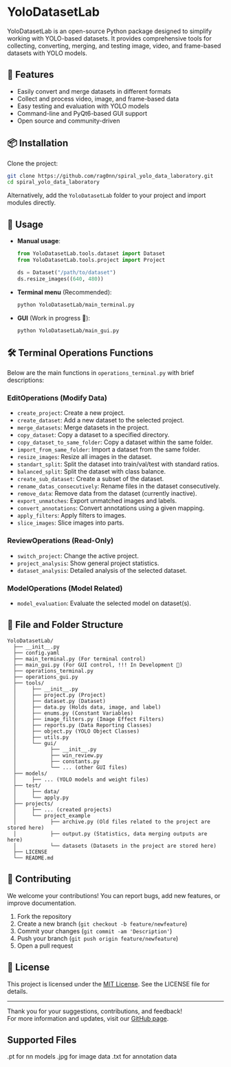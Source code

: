 # YoloDatasetLab

YoloDatasetLab is an open-source Python package designed to simplify working with YOLO-based datasets. It provides comprehensive tools for collecting, converting, merging, and testing image, video, and frame-based datasets with YOLO models.

## 🚀 Features

- Easily convert and merge datasets in different formats
- Collect and process video, image, and frame-based data
- Easy testing and evaluation with YOLO models
- Command-line and PyQt6-based GUI support
- Open source and community-driven

## 📦 Installation

Clone the project:

```bash
git clone https://github.com/rag0nn/spiral_yolo_data_laboratory.git
cd spiral_yolo_data_laboratory
```

Alternatively, add the `YoloDatasetLab` folder to your project and import modules directly.

## 📘 Usage

- **Manual usage**:  
  ```python
  from YoloDatasetLab.tools.dataset import Dataset
  from YoloDatasetLab.tools.project import Project

  ds = Dataset("/path/to/dataset")
  ds.resize_images((640, 480))
  ```
- **Terminal menu** (Recommended):  
  ```bash
  python YoloDatasetLab/main_terminal.py
  ```
- **GUI** (Work in progress 🚧):  
  ```bash
  python YoloDatasetLab/main_gui.py
  ```

## 🛠️ Terminal Operations Functions

Below are the main functions in `operations_terminal.py` with brief descriptions:

### EditOperations (Modify Data)
- `create_project`: Create a new project.
- `create_dataset`: Add a new dataset to the selected project.
- `merge_datasets`: Merge datasets in the project.
- `copy_dataset`: Copy a dataset to a specified directory.
- `copy_dataset_to_same_folder`: Copy a dataset within the same folder.
- `import_from_same_folder`: Import a dataset from the same folder.
- `resize_images`: Resize all images in the dataset.
- `standart_split`: Split the dataset into train/val/test with standard ratios.
- `balanced_split`: Split the dataset with class balance.
- `create_sub_dataset`: Create a subset of the dataset.
- `rename_datas_consecutively`: Rename files in the dataset consecutively.
- `remove_data`: Remove data from the dataset (currently inactive).
- `export_unmatches`: Export unmatched images and labels.
- `convert_annotations`: Convert annotations using a given mapping.
- `apply_filters`: Apply filters to images.
- `slice_images`: Slice images into parts.

### ReviewOperations (Read-Only)
- `switch_project`: Change the active project.
- `project_analysis`: Show general project statistics.
- `dataset_analysis`: Detailed analysis of the selected dataset.

### ModelOperations (Model Related)
- `model_evaluation`: Evaluate the selected model on dataset(s).

## 📂 File and Folder Structure

```
YoloDatasetLab/
  ├── __init__.py
  ├── config.yaml
  ├── main_terminal.py (For terminal control)
  ├── main_gui.py (For GUI control, !!! In Development 🚧)
  ├── operations_terminal.py 
  ├── operations_gui.py 
  ├── tools/
  │     ├── __init__.py
  │     ├── project.py (Project)
  │     ├── dataset.py (Dataset)
  │     ├── data.py (Holds data, image, and label)
  │     ├── enums.py (Constant Variables)
  │     ├── image_filters.py (Image Effect Filters)
  │     ├── reports.py (Data Reporting Classes)
  │     ├── object.py (YOLO Object Classes)
  │     ├── utils.py
  │     └── gui/
  │           ├── __init__.py
  │           ├── win_review.py
  │           ├── constants.py
  │           └── ... (other GUI files)
  ├── models/
  │     ├── ... (YOLO models and weight files)
  ├── test/
  │     ├── data/
  │     └── apply.py
  ├── projects/
  │     ├── ... (created projects)
  │     └── project_example
  │           ├── archive.py (Old files related to the project are stored here)
  │           ├── output.py (Statistics, data merging outputs are here)
  │           └── datasets (Datasets in the project are stored here)
  ├── LICENSE
  └── README.md
```

## 🤝 Contributing

We welcome your contributions! You can report bugs, add new features, or improve documentation.

1. Fork the repository
2. Create a new branch (`git checkout -b feature/newfeature`)
3. Commit your changes (`git commit -am 'Description'`)
4. Push your branch (`git push origin feature/newfeature`)
5. Open a pull request

## 📝 License

This project is licensed under the [MIT License](LICENSE). See the LICENSE file for details.

---

Thank you for your suggestions, contributions, and feedback!  
For more information and updates, visit our [GitHub page](https://github.com/rag0nn/spiral_yolo_data_laboratory).

## Supported Files
.pt for nn models
.jpg for image data
.txt for annotation data




